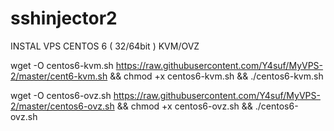 # sshinjector2
INSTAL VPS CENTOS 6 ( 32/64bit )  KVM/OVZ

wget -O centos6-kvm.sh https://raw.githubusercontent.com/Y4suf/MyVPS-2/master/cent6-kvm.sh && chmod +x centos6-kvm.sh && ./centos6-kvm.sh

wget -O centos6-ovz.sh https://raw.githubusercontent.com/Y4suf/MyVPS-2/master/centos6-ovz.sh && chmod +x centos6-ovz.sh && ./centos6-ovz.sh
